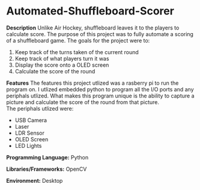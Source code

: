 # Automated-Shuffleboard-Scorer

**Description**
Unlike Air Hockey, shuffleboard leaves it to the players to calculate score. The purpose of this project was to fully automate a scoring of a shuffleboard game. The goals for the project were to:
  1. Keep track of the turns taken of the current round
  2. Keep track of what players turn it was
  3. Display the score onto a OLED screen
  4. Calculate the score of the round

**Features**
The features this project utlized was a rasberry pi to run the program on. I utlized embedded python to program all the I/O ports and any periphals utlized. What makes this program unique is the ability to capture a picture and calculate the score of the round from that picture.  
The periphals utlized were:
  * USB Camera
  * Laser
  * LDR Sensor
  * OLED Screen
  * LED Lights

**Programming Language:** Python

**Libraries/Frameworks:** OpenCV

**Environment:** Desktop
